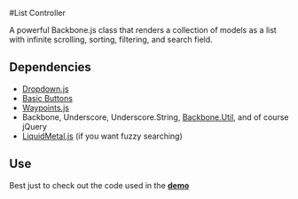 #List Controller

A powerful Backbone.js class that renders a collection of models as a list with infinite scrolling, sorting, filtering, and search field.

## Dependencies
- [Dropdown.js](http://kjantzer.github.io/backbonejs-dropdown-view/)
- [Basic Buttons](https://github.com/kjantzer/basic-buttons)
- [Waypoints.js](http://catalog.local/common/js/core/components/ListController/imakewebthings.com/jquery-waypoints/)
- Backbone, Underscore, Underscore.String, [Backbone.Util](https://gist.github.com/kjantzer/9259523), and of course jQuery
- [LiquidMetal.js](https://github.com/rmm5t/liquidmetal) (if you want fuzzy searching)

## Use

Best just to check out the code used in the **[demo](http://kjantzer.github.io/backbonejs-list-controller-view/)**